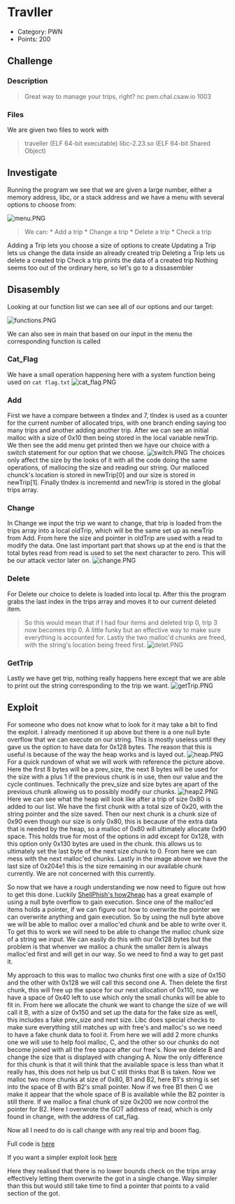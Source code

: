 # Travller

- Category: PWN
- Points: 200

## Challenge

### Description
> Great way to manage your trips, right? nc pwn.chal.csaw.io 1003

### Files

We are given two files to work with

> traveller (ELF 64-bit executable)
> libc-2.23.so (ELF 64-bit Shared Object)

## Investigate

Running the program we see that we are given a large number, either a memory address, libc, or a stack address and we have a menu with several options to choose from:

![menu.PNG](menu.PNG)
> We can:
	* Add a trip
	* Change a trip
	* Delete a trip
	* Check a trip

Adding a Trip lets you choose a size of options to create
Updating a Trip lets us change the data inside an already created trip
Deleting a Trip lets us delete a created trip
Check a trip prints the data of a created trip
Nothing seems too out of the ordinary here, so let's go to a dissasembler

## Disasembly

Looking at our function list we can see all of our options and our target:

![functions.PNG](functions.PNG)

We can also see in main that based on our input in the menu the corresponding function is called

### Cat_Flag
We have a small operation happening here with a system function being used on `cat flag.txt`
![cat_flag.PNG](cat_flag.PNG)

### Add 
First we have a compare between a tIndex and 7, tIndex is used as a counter for the current number of allocated trips, with one branch ending saying too many trips and another adding another trip. After we can see an initial malloc with a size of 0x10 then being stored in the local variable newTrip. We then see the add menu get printed then we have our choice with a switch statement for our option that we choose.
![switch.PNG](switch.PNG)
The choices only affect the size by the looks of it with all the code doing the same operations, of mallocing the size and reading our string. Our malloced chunck's location is stored in newTrip[0] and our size is stored in newTrip[1]. Finally tIndex is incrementd and newTrip is stored in the global trips array.

### Change
In Change we input the trip we want to change, that trip is loaded from the trips array into a local oldTrip, which will be the same set up as newTrip from Add. From here the size and pointer in oldTrip are used with a read to modify the data. One last important part that shows up at the end is that the total bytes read from read is used to set the next character to zero. This will be our attack vector later on.
![change.PNG](change.PNG)

### Delete
For Delete our choice to delete is loaded into local tp. After this the program grabs the last index in the trips array and moves it to our current deleted item.
> So this would mean that if I had four items and deleted trip 0, trip 3 now becomes trip 0. A little funky but an effective way to make sure everything is accounted for. 
Lastly the two malloc'd chunks are freed, with the string's location being freed first.
![delet.PNG](delet.PNG)

### GetTrip
Lastly we have get trip, nothing really happens here except that we are able to print out the string corresponding to the trip we want.
![getTrip.PNG](getTrip.PNG)

## Exploit
For someone who does not know what to look for it may take a bit to find the exploit. I already mentioned it up above but there is a one null byte overflow that we can execute on our string. This is mostly useless until they gave us the option to have data for 0x128 bytes. The reason that this is useful is because of the way the heap works and is layed out. 
![heap.PNG](heap.PNG)
For a quick rundown of what we will work with reference the picture above. Here the first 8 bytes will be a prev_size, the next 8 bytes will be used for the size with a plus 1 if the previous chunk is in use, then our value and the cycle continues. Technically the prev_size and size bytes are apart of the previous chunk allowing us to possibly modify our chunks.
![heap2.PNG](heap.PNG)
Here we can see what the heap will look like after a trip of size 0x80 is added to our list. We have the first chunk with a total size of 0x20, with the string pointer and the size saved. Then our next chunk is a chunk size of 0x90 even though our size is only 0x80, this is because of the extra data that is needed by the heap, so a malloc of 0x80 will ultimately allocate 0x90 space. This holds true for most of the options in add except for 0x128, with this option only 0x130 bytes are used in the chunk. this allows us to ultimately set the last byte of the next size chunk to 0. From here we can mess with the next malloc'ed chunks. Lastly in the image above we have the last size of 0x204e1 this is the size remaining in our available chunk currently. We are not concerned with this currently.

So now that we have a rough understanding we now need to figure out how to get this done. Luckily [ShellPhish's how2heap](https://github.com/shellphish/how2heap) has a great example of using a null byte overflow to gain execution. Since one of the malloc'ed items holds a pointer, if we can figure out how to overwrite the pointer we can overwrite anything and gain execution. So by using the null byte above we will be able to malloc over a malloc'ed chunk and be able to write over it. To get this to work we will need to be able to change the malloc chunk size of a string we input. We can easily do this with our 0x128 bytes but the problem is that whenver we malloc a chunk the smaller item is always malloc'ed first and will get in our way. So we need to find a way to get past it.

My approach to this was to malloc two chunks first one with a size of 0x150 and the other with 0x128 we will call this second one A. Then delete the first chunk, this will free up the space for our next allocation of 0x110, now we have a space of 0x40 left to use which only the small chunks will be able to fit in. From here we allocate the chunk we want to change the size of we will call it B, with a size of 0x150 and set up the data for the fake size as well, this includes a fake prev_size and next size. Libc does special checks to make sure everything still matches up with free's and malloc's so we need to have a fake chunk data to fool it. From here we will add 2 more chunks one we will use to help fool malloc, C, and the other so our chunks do not become joined with all the free space after our free's.
Now we delete B and change the size that is displayed with changing A. Now the only difference for this chunk is that it will think that the available space is less than what it really has, this does not help us but C still thinks that B is taken. Now we malloc two more chunks at size of 0x80, B1 and B2, here B1's string is set into the space of B with B2's small pointer. Now if we free B1 then C we make it appear that the whole space of B is available while the B2 pointer is still there. If we malloc a final chunk of size 0x200 we now control the pointer for B2. Here I overwrote the GOT address of read, which is only found in change, with the address of cat_flag.

Now all I need to do is call change with any real trip and boom flag.
 
Full code is [here](traveler.py)

If you want a simpler exploit look [here](https://github.com/r4j1337/ctf-writeups/blob/master/csaw2019/pwn/traveller/exploit.py)

Here they realised that there is no lower bounds check on the trips array effectively letting them overwrite the got in a single change. Way simpler than this but would still take time to find a pointer that points to a valid section of the got.
